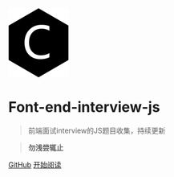 ![logo](./web-logo-120.png)

# Font-end-interview-js

> 前端面试interview的JS题目收集，持续更新

> **勿浅尝辄止**

[GitHub](https://github.com/nieyafei/front-end-interview-js)
[开始阅读](/basic)